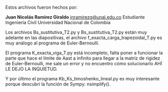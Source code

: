 Estos archivos fueron hechos por:

**Juan Nicolás Ramírez Giraldo** <jnramirezg@unal.edu.co>
Estudiante Ingeniería Civil
Universidad Nacional de Colombia

Los archivos Bs_sustitutiva_T2.py y Bs_sustitutiva_T2.py están muy adelante en las diapositivas, el archivo f_exacta_carga_trapezoidal_T.py es muy análogo al programa de Euler-Bernoulli.

El programa K_exacta_viga_T.py está incompleto, falta poner a funcionar la parte que hace el límite de Aast a infinito para llegar a la matriz de rigidez de Euler-Bernoulli, me sale un error y no encuentro cómo solucionarlo AHÍ LE DEJO LA INQUIETUD.

Y por último el programa Kb_Ks_timoshenko_lineal.py es muy interesante porque descubrí la función de Sympy: nsimplify().

